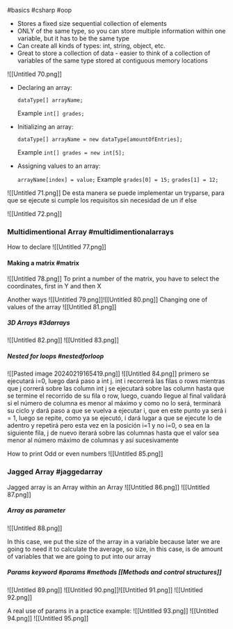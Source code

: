 #basics #csharp #oop

- Stores a fixed size sequential collection of elements
- ONLY of the same type, so you can store multiple information within one variable, but it has to be the same type
- Can create all kinds of types: int, string, object, etc.
- Great to store a collection of data - easier to think of a collection of variables of the same type stored at contiguous memory locations

![[Untitled 70.png]]

- Declaring an array:
    
    `dataType[] arrayName;`
    
    Example
    `int[] grades;`
    
- Initializing an array:
    
    `dataType[] arrayName = new dataType[amountOfEntries];`
    
    Example
    `int[] grades = new int[5];`
    
- Assigning values to an array:
    
    `arrayName[index] = value;`
    Example 
    `grades[0] = 15;`
    `grades[1] = 12;`



![[Untitled 71.png]]
De esta manera se puede implementar un tryparse, para que se ejecute si cumple los requisitos sin necesidad de un if else

![[Untitled 72.png]]
### Multidimentional Array #multidimentionalarrays
How to declare
![[Untitled 77.png]]

#### Making a matrix #matrix 
![[Untitled 78.png]]
To print a number of the matrix, you have to select the coordinates, first in Y and then X  

Another ways
![[Untitled 79.png]]![[Untitled 80.png]]
Changing one of values of the array
![[Untitled 81.png]]

##### 3D Arrays #3darrays
![[Untitled 82.png]]    ![[Untitled 83.png]]
##### Nested for loops #nestedforloop 
![[Pasted image 20240219165419.png]]
![[Untitled 84.png]]
primero se ejecutará i=0, luego dará paso a int j.
int i recorrerá las filas o rows mientras que j correrá sobre las column
int j se ejecutará sobre las column hasta que se termine el recorrido de su fila o row, luego, cuando llegue al final validará si el número de columna es menor al máximo y como no lo será, terminará su ciclo y dará paso a que se vuelva a ejecutar i, que en este punto ya será i = 1, luego se repite, como ya se ejecutó, i dará lugar a que se ejecute lo de adentro y repetirá pero esta vez en la posición i=1 y no i=0, o sea en la siguiente fila, j de nuevo iterará sobre las columnas hasta que el valor sea menor al número máximo de columnas y así sucesivamente

How to print Odd or even numbers
![[Untitled 85.png]]

### Jagged Array #jaggedarray

Jagged array is an Array within an Array
![[Untitled 86.png]]    ![[Untitled 87.png]]
##### Array as parameter
![[Untitled 88.png]]

In this case, we put the size of the array in a variable because later we are going to need it to calculate the average, so size, in this case, is de amount of variables that we are going to put into our array

##### Params keyword #params #methods  [[Methods and control structures]]
 ![[Untitled 89.png]]    ![[Untitled 90.png]]![[Untitled 91.png]]    ![[Untitled 92.png]]
 
 A real use of params in a practice example:
 ![[Untitled 93.png]]
 ![[Untitled 94.png]] 
 ![[Untitled 95.png]]